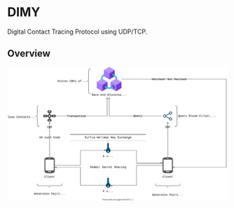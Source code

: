# DIMY

Digital Contact Tracing Protocol using UDP/TCP.


## Overview

![DIMY Protocol Overview](./images/DIMYOverviewDiagram.svg)
